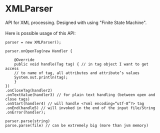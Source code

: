 # XMLParser
API for XML processing.
Designed with using "Finite State Machine".<br/><br/>
Here is possible usage of this API:<br/>

	parser = new XMLParser();
	
	parser.onOpenTag(new Handler {
	
		@Override
		public void handle(Tag tag) { // in tag object I want to get access
		// to name of tag, all attributes and attribute’s values
		System.out.println(tag);
		}
	})
	.onCloseTag(handler2) 
	.onTextValue(handler3) // for plain text handling (between open and close tags)
	.onStart(handler4) // will handle <?xml encoding=“utf-8”?> tag
	.onEnd(handle5) // will invoked in the end of the input file/String
	.onError(handler);
	
	parser.parse(string)
	parse.parse(file) // can be extremely big (more than jvm memory)
